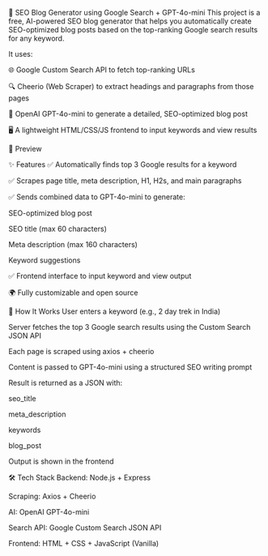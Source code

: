 🚀 SEO Blog Generator using Google Search + GPT-4o-mini
This project is a free, AI-powered SEO blog generator that helps you automatically create SEO-optimized blog posts based on the top-ranking Google search results for any keyword.

It uses:

🌐 Google Custom Search API to fetch top-ranking URLs

🔍 Cheerio (Web Scraper) to extract headings and paragraphs from those pages

🤖 OpenAI GPT-4o-mini to generate a detailed, SEO-optimized blog post

🖥️ A lightweight HTML/CSS/JS frontend to input keywords and view results

📸 Preview
<!-- (optional image if you add one) -->

✨ Features
✅ Automatically finds top 3 Google results for a keyword

✅ Scrapes page title, meta description, H1, H2s, and main paragraphs

✅ Sends combined data to GPT-4o-mini to generate:

SEO-optimized blog post

SEO title (max 60 characters)

Meta description (max 160 characters)

Keyword suggestions

✅ Frontend interface to input keyword and view output

🌍 Fully customizable and open source

🧠 How It Works
User enters a keyword (e.g., 2 day trek in India)

Server fetches the top 3 Google search results using the Custom Search JSON API

Each page is scraped using axios + cheerio

Content is passed to GPT-4o-mini using a structured SEO writing prompt

Result is returned as a JSON with:

seo_title

meta_description

keywords

blog_post

Output is shown in the frontend

🛠️ Tech Stack
Backend: Node.js + Express

Scraping: Axios + Cheerio

AI: OpenAI GPT-4o-mini

Search API: Google Custom Search JSON API

Frontend: HTML + CSS + JavaScript (Vanilla)
